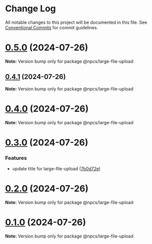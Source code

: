 # Change Log

All notable changes to this project will be documented in this file.
See [Conventional Commits](https://conventionalcommits.org) for commit guidelines.

# [0.5.0](https://github.com/xiaosen7/next.js-practical-cases/compare/v0.4.1...v0.5.0) (2024-07-26)

**Note:** Version bump only for package @npcs/large-file-upload





## [0.4.1](https://github.com/xiaosen7/next.js-practical-cases/compare/v0.4.0...v0.4.1) (2024-07-26)

**Note:** Version bump only for package @npcs/large-file-upload





# [0.4.0](https://github.com/xiaosen7/next.js-practical-cases/compare/v0.3.1...v0.4.0) (2024-07-26)

**Note:** Version bump only for package @npcs/large-file-upload





# [0.3.0](https://github.com/xiaosen7/next.js-practical-cases/compare/v0.2.0...v0.3.0) (2024-07-26)


### Features

* update title for large-file-upload ([7b0d72e](https://github.com/xiaosen7/next.js-practical-cases/commit/7b0d72e75ea87f4ff02d68f81352b9399e4c92be))





# [0.2.0](https://github.com/xiaosen7/next.js-practical-cases/compare/v0.1.0...v0.2.0) (2024-07-26)

**Note:** Version bump only for package @npcs/large-file-upload





# [0.1.0](https://github.com/xiaosen7/next.js-practical-cases/compare/v0.0.1...v0.1.0) (2024-07-26)

**Note:** Version bump only for package @npcs/large-file-upload
